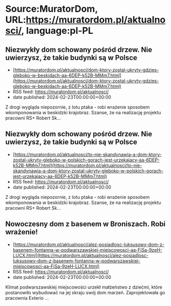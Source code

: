 # Source:MuratorDom, URL:https://muratordom.pl/aktualnosci/, language:pl-PL

## Niezwykły dom schowany pośród drzew. Nie uwierzysz, że takie budynki są w Polsce
 - [https://muratordom.pl/aktualnosci/dom-ktory-zostal-ukryty-gdzies-gleboko-w-beskidach-aa-6DEP-k52B-MMm7.html](https://muratordom.pl/aktualnosci/dom-ktory-zostal-ukryty-gdzies-gleboko-w-beskidach-aa-6DEP-k52B-MMm7.html)
 - RSS feed: https://muratordom.pl/aktualnosci/
 - date published: 2024-02-23T00:00:00+00:00

Z drogi wygląda niepozornie, z lotu ptaka - robi wrażenie sposobem wkomponowania w beskidzki krajobraz. Szanse, że na realizację projektu pracowni RS+ Robert Sk...

## Niezwykły dom schowany pośród drzew. Nie uwierzysz, że takie budynki są w Polsce
 - [https://muratordom.pl/aktualnosci/to-nie-skandynawia-a-dom-ktory-zostal-ukryty-gleboko-w-polskich-gorach-jest-urzekajacy-aa-6DEP-k52B-MMm7.html](https://muratordom.pl/aktualnosci/to-nie-skandynawia-a-dom-ktory-zostal-ukryty-gleboko-w-polskich-gorach-jest-urzekajacy-aa-6DEP-k52B-MMm7.html)
 - RSS feed: https://muratordom.pl/aktualnosci/
 - date published: 2024-02-23T00:00:00+00:00

Z drogi wygląda niepozornie, z lotu ptaka - robi wrażenie sposobem wkomponowania w beskidzki krajobraz. Szanse, że na realizację projektu pracowni RS+ Robert Sk...

## Nowoczesny dom z basenem w Broniszach. Robi wrażenie!
 - [https://muratordom.pl/aktualnosci/alez-posiadlosc-luksusowy-dom-z-basenem-fontanna-w-podwarszawskiej-miejscowosci-aa-FiSa-9zeH-LUCX.html](https://muratordom.pl/aktualnosci/alez-posiadlosc-luksusowy-dom-z-basenem-fontanna-w-podwarszawskiej-miejscowosci-aa-FiSa-9zeH-LUCX.html)
 - RSS feed: https://muratordom.pl/aktualnosci/
 - date published: 2024-02-23T00:00:00+00:00

Klimat podwarszawskiej miejscowości urzekł małżeństwo z dziećmi, które postanowiło wybudować na jej skraju swój dom marzeń. Zaprojektowała go pracownia Exterio ...


